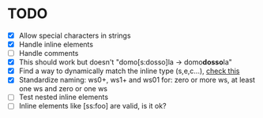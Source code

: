 # TODO
- [x] Allow special characters in strings
- [x] Handle inline elements
- [ ] Handle comments
- [x] This should work but doesn't "domo[s:dosso]la -> domo<strong>dosso</strong>la"
- [x] Find a way to dynamically match the inline type (s,e,c...), [check this](https://stackoverflow.com/questions/3101366/regex-to-match-all-permutations-of-1-2-3-4-without-repetition)
- [x] Standardize naming: ws0+, ws1+ and ws01 for: zero or more ws, at least one ws and zero or one ws
- [ ] Test nested inline elements
- [ ] Inline elements like [ss:foo] are valid, is it ok?